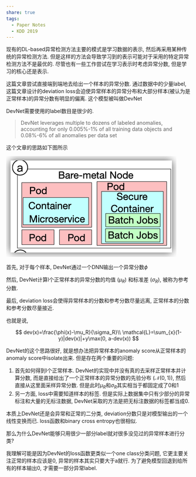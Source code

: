 ```yaml
---
share: true
tags:
  - Paper Notes
  - KDD 2019
---
```



现有的DL-based异常检测方法主要的模式是学习数据的表示, 然后再采用某种传统的异常检测方法. 但是这样的方法会导致学习到的表示可能对于采用的特定异常检测方法不是最优的. 尽管也有一些工作尝试在学习表示时考虑异常分数, 但是学习的核心还是表示.

这篇文章尝试直接端到端地去给出一个样本的异常分数. 通过数据中的少量label, 这篇文章设计的deviation loss会迫使异常样本的异常分布和大部分样本(被认为是正常样本)的异常分数有明显的偏离. 这个模型被叫做DevNet

DevNet需要使用的label数目是很少的.

> DevNet leverages multiple to dozens of labeled anomalies, accounting for only 0.005%-1% of all training data objects and 0.08%-6% of all anomalies per data set
> 

这个文章的思路如下图所示

![Untitled](../../attachments/Untitled.png)

首先, 对于每个样本, DevNet通过一个DNN输出一个异常分数$\phi$

然后, DevNet计算l个正常样本的异常分数的均值 ($\mu_R$) 和标准差 ($\sigma_R$), 被称为参考分数.

最后, deviation loss会使得异常样本的分数和参考分数尽量远离, 正常样本的分数和参考分数尽量接近.

也就是说, 

$$
dev(x)=\frac{\phi(x)-\mu_R}{\sigma_R}\\
\mathcal{L}=\sum_{x}(1-y)|dev(x)|+y\max(0, a-dev(x))
$$

DevNet的这个思路很好, 就是想办法把异常样本的anomaly score从正常样本的anomaly score中isolate出来. 但是存在两个重要的问题:

1. 首先如何得到l个正常样本. DevNet的实现中并没有真的去采样正常样本并计算分数, 而是直接给出了一个正常样本的异常分数的先验分布 ($\mathcal{N}(0, 1)$), 然后直接从这里面采样异常分数. 但是此时$\mu_R$和$\sigma_R$其实相当于都固定成了0和1
2. 另一方面, loss中需要知道样本的标签. 但是实际上数据集中只有少部分的异常标注和大量的无标注数据, DevNet采取的方法是把无标注数据的标签都当成0.

本质上DevNet还是会异常和正常的二分类, deviation分数只是对模型输出的一个线性变换而已. loss函数和binary cross entropy也很相似. 

那么为什么DevNet能够只用很少一部分label就对很多没见过的异常样本进行分类?

我理解可能是因为DevNet的loss函数更类似一个one class分类问题, 它更主要关注正常的样本应该是0, 异常的样本其实只要大于a就行. 为了避免模型回退到给所有的样本输出0, 才需要一部分异常label.